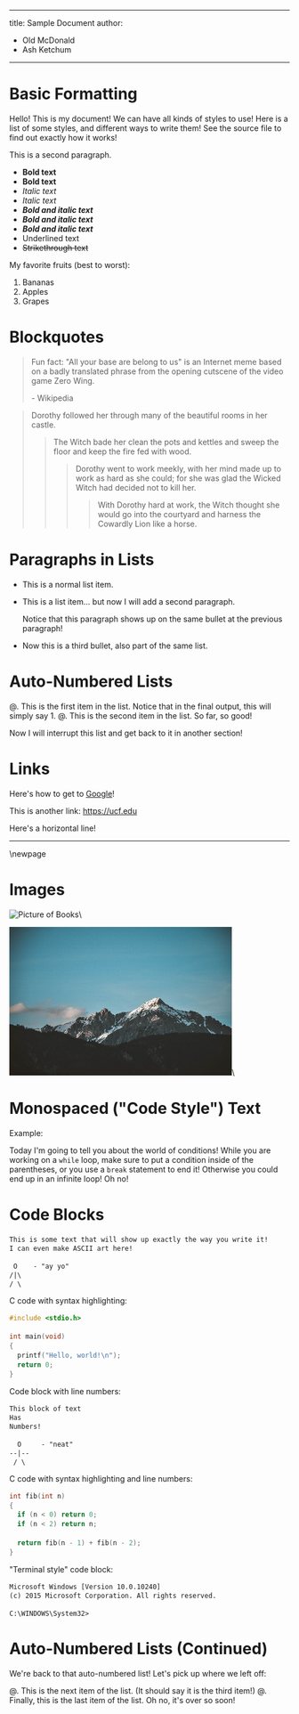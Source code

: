 <!-- This document serves as an example to see how files are written in markdown.
     The first thing to note is that HTML-style comments (like the one you are in
     the middle of reading right now) are not rendered in the final output, and
     can be used for leaving comments for the sake of development, like
     remembering spots that may need revision later. -->

<!-- This first part here demonstrates a metadata block (in YAML syntax), which just
     indicates the title of the document and its author(s). Note that this block is not
     strictly required, but is useful to keep consistency between documents.
     
     By default, a table of contents is added under the title and author(s). To disable
     this for a specific page, add the line "toc: false" in the metadata block. -->

---
title: Sample Document
author:
  - Old McDonald
  - Ash Ketchum
---

<!-- Now it is time to begin your document! Let's start with a heading! There are 6 different
     levels of headings available, with the first-level heading being the largest, and the
     sixth-level heading being the smallest. Something important to note is that headings must
     have an empty line before and after them, or there may be strange behavior with the
     surrounding lines of text.-->

# Basic Formatting

<!-- Let's try some basic-ish markdown. Notice that underlined text is not native to markdown,
     but we can still use it with the addition of HTML tags! Lists also have an empty line
     before them to render properly in all places. -->

Hello! This is my document! We can have all kinds of styles to use! Here is a list of some styles,
and different ways to write them! See the source file to find out exactly how it works!

This is a second paragraph.

- **Bold text**
- __Bold text__
- *Italic text*
- _Italic text_
- ***Bold and italic text***
- **_Bold and italic text_**
- __*Bold and italic text*__
- <span class="underline">Underlined text</span>
- ~~Strikethrough text~~

My favorite fruits (best to worst):

1. Bananas
2. Apples
3. Grapes

# Blockquotes

<!-- Blockquotes can be added, even with multiple paragraphs! -->

> Fun fact: "All your base are belong to us" is an Internet meme based on a badly translated phrase from the opening cutscene of the video game Zero Wing.
>
> \- Wikipedia

<!-- Blockquotes can also be nested! -->

> Dorothy followed her through many of the beautiful rooms in her castle.
>
>> The Witch bade her clean the pots and kettles and sweep the floor and keep the fire fed with wood.
>>
>>> Dorothy went to work meekly, with her mind made up to work as hard as she could; for she was glad the Wicked Witch had decided not to kill her.
>>>
>>>> With Dorothy hard at work, the Witch thought she would go into the courtyard and harness the Cowardly Lion like a horse.


# Paragraphs in Lists

<!-- What if you want a list with multiple paragraphs on each bullet point? To do this, just add four
     spaces or a tab at the beginning of the line. The same rules of starting new paragraphs apply here,
     so new paragraphs will need to have an empty new line before and after them. -->

- This is a normal list item.

- This is a list item... but now I will add a second paragraph.

    Notice that this paragraph shows up on the same bullet at the previous paragraph!

- Now this is a third bullet, also part of the same list.


# Auto-Numbered Lists

<!-- What if you want to make a list, but then interrupt it with something else, then come back to
     resume the list later? You could do this numbering yourself, but this can become more tedious
     as the number of items in the list increases. Featuring auto-numbered lists! Instead of beginning
     the line with the number, begin it with @. This indicates an auto-numbered list. -->

@. This is the first item in the list. Notice that in the final output, this will simply say 1.
@. This is the second item in the list. So far, so good!

Now I will interrupt this list and get back to it in another section!

# Links

<!-- To create a link, use square brackets for the displayed text of the link, and parentheses for the link itself.
     To use the link itself as the printed text, use angled brackets. (Some links may not work if they don't have
     "http://" or "https://" at the beginning.) -->

Here's how to get to [Google](https://google.com)!

This is another link: <https://ucf.edu>


Here's a horizontal line! 
<!-- (Make sure to put new lines before and after it!) -->

---

<!-- In PDF files, sometimes we want to manually start a new page to format contents
     a certain way. You can use native LaTeX within this pandoc flavor of markdown as well!
     This will be completely invisible in HTML outputs, but shows in the formats that have pages. -->

\newpage

# Images

<!-- To make an image, this is almost the same as a link, but with an exclamation point before it.
     The text in the square brackets in this case will be the alt text. The link to an image may
     also be a relative path from the current markdown file. 
     
     The backslash at the ends of these images are applicable in the case of PDF files. When a file
     is exported to PDF, images are turned into "figures" by default. This can be handy if you did
     want them as figures, but the backslash at the end will ensure that the image is inline with
     the rest of the surrounding text (removing the figure functionality). -->

![Picture of Books](https://wikiknights.files.wordpress.com/2020/02/libraryicon.png)\

![Mountain](mountain.jpg)\


# Monospaced ("Code Style") Text

<!-- To write monospace text, surround it with one backtick (`). This can be helpful when, for example,
     you want to refer to a coding concept in the middle of a paragraph, but in a visually distinct style
     to indicate that you are not necessarily referring to a word in the English language. -->

Example:

Today I'm going to tell you about the world of conditions! While you are working on a `while` loop, make sure
to put a condition inside of the parentheses, or you use a `break` statement to end it! Otherwise you could
end up in an infinite loop! Oh no!

# Code Blocks

<!-- Sometimes, you want to be able to show code, console output, and more, with even syntax highlighting
     and all that. It's pretty easy! Simply surround it with three backticks (```). -->

```
This is some text that will show up exactly the way you write it!
I can even make ASCII art here!

 O    - "ay yo"
/|\
/ \
```

<!-- To write a code block with syntax highlighting, simply put the name of the language after the three backticks. -->

C code with syntax highlighting:

``` c
#include <stdio.h>

int main(void)
{
  printf("Hello, world!\n");
  return 0;
}
```

<!-- Pandoc has a special attribute class (.numberLines) that allows us to add line numbers to the beginning of
     each line! This can be especially handy when you want to point to a specific line of code within a block.
     Notice that class attributes are written within curly braces, and each attribute class begins with a dot. -->

Code block with line numbers:

``` {.numberLines}
This block of text
Has
Numbers!

  O     - "neat"
--|--
 / \
```

<!-- It's no problem to even stack attributes together! -->

C code with syntax highlighting and line numbers:

``` {.c .numberLines}
int fib(int n)
{
  if (n < 0) return 0;
  if (n < 2) return n;

  return fib(n - 1) + fib(n - 2);
}
```

<!-- We have also added a custom "terminal" attribute, which can be referred to with .terminal,
     .console, or .command-line. Any of them works! This is ideal for situations where you
     want to show the terminal output to some code in a visually distinct form. -->

"Terminal style" code block:

``` {.terminal}
Microsoft Windows [Version 10.0.10240]
(c) 2015 Microsoft Corporation. All rights reserved.

C:\WINDOWS\System32>
```

# Auto-Numbered Lists (Continued)

We're back to that auto-numbered list! Let's pick up where we left off:

@. This is the next item of the list. (It should say it is the third item!)
@. Finally, this is the last item of the list. Oh no, it's over so soon!